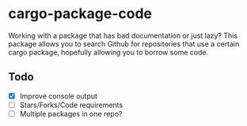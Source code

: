 # cargo-package-code

Working with a package that has bad documentation or just lazy?
This package allows you to search Github for repositories that use a certain cargo package,
hopefully allowing you to borrow some code.

## Todo
- [x] Improve console output
- [ ] Stars/Forks/Code requirements
- [ ] Multiple packages in one repo?
